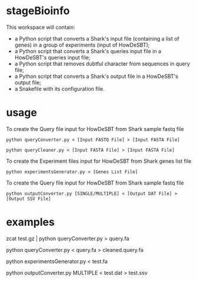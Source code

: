 # stageBioinfo
This workspace will contain:
- a Python script that converts a Shark's input file (containing a list of genes) in a group of experiments (input of HowDeSBT);
- a Python script that converts a Shark's queries input file in a HowDeSBT's queries input file;
- a Python script that removes dubtful character from sequences in query file;
- a Python script that converts a Shark's output file in a HowDeSBT's output file;
- a Snakefile with its configuration file.

# usage
To create the Query file input for HowDeSBT from Shark sample fastq file

	python queryConverter.py < [Input FASTQ File] > [Input FASTA File]

	python queryCleaner.py < [Input FASTA File] > [Input FASTA File]

To create the Experiment files input for HowDeSBT from Shark genes list file

	python experimentsGenerator.py < [Genes List File]

To create the Query file input for HowDeSBT from Shark sample fastq file

	python outputConverter.py [SINGLE/MULTIPLE] < [Output DAT File] > [Output SSV File]

# examples

zcat test.gz | python queryConverter.py > query.fa

python queryConverter.py < query.fa > cleaned.query.fa

python experimentsGenerator.py < test.fa

python outputConverter.py MULTIPLE < test.dat > test.ssv
